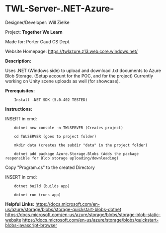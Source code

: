 # TWL-Server-.NET-Azure-

  Designer/Developer: Will Zielke

  Project: **Together We Learn**

  Made for: Porter Gaud CS Dept.
  
  Website Homepage: https://twlazure.z13.web.core.windows.net/

**Description:**

   Uses .NET (Windows side) to upload and download .txt documents to Azure Blob Storage. (Setup account for the POC, and for the project) Currently working on Unity scene uploads as well (for showcase). 

**Prerequisites:**

        Install .NET SDK (5.0.402 TESTED)

**Instructions:**
        
INSERT in cmd:
        
        dotnet new console -n TWLSERVER (Creates project)

        cd TWLSERVER (goes to project folder)

        mkdir data (creates the subdir "data" in the project folder)

        dotnet add package Azure.Storage.Blobs (Adds the package responsible for Blob storage uploading/downloading)

Copy "Program.cs" to the created Directory

INSERT in cmd:

        dotnet build (builds app)

        dotnet run (runs app)
        
**Helpful Links:**
        https://docs.microsoft.com/en-us/azure/storage/blobs/storage-quickstart-blobs-dotnet
        https://docs.microsoft.com/en-us/azure/storage/blobs/storage-blob-static-website
        https://docs.microsoft.com/en-us/azure/storage/blobs/quickstart-blobs-javascript-browser
